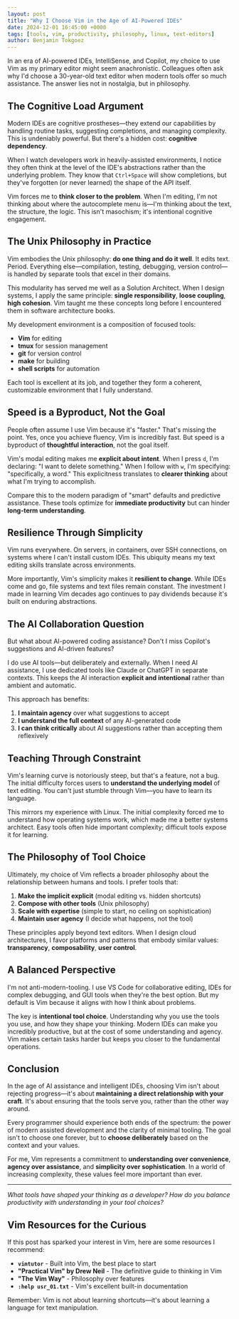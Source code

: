 ```yaml
---
layout: post
title: "Why I Choose Vim in the Age of AI-Powered IDEs"
date: 2024-12-01 16:45:00 +0000
tags: [tools, vim, productivity, philosophy, linux, text-editors]
author: Benjamin Tokgoez
---
```


In an era of AI-powered IDEs, IntelliSense, and Copilot, my choice to use Vim as my primary editor might seem anachronistic. Colleagues often ask why I'd choose a 30-year-old text editor when modern tools offer so much assistance. The answer lies not in nostalgia, but in philosophy.

## The Cognitive Load Argument

Modern IDEs are cognitive prostheses—they extend our capabilities by handling routine tasks, suggesting completions, and managing complexity. This is undeniably powerful. But there's a hidden cost: **cognitive dependency**.

When I watch developers work in heavily-assisted environments, I notice they often think at the level of the IDE's abstractions rather than the underlying problem. They know that `Ctrl+Space` will show completions, but they've forgotten (or never learned) the shape of the API itself.

Vim forces me to **think closer to the problem**. When I'm editing, I'm not thinking about where the autocomplete menu is—I'm thinking about the text, the structure, the logic. This isn't masochism; it's intentional cognitive engagement.

## The Unix Philosophy in Practice

Vim embodies the Unix philosophy: **do one thing and do it well**. It edits text. Period. Everything else—compilation, testing, debugging, version control—is handled by separate tools that excel in their domains.

This modularity has served me well as a Solution Architect. When I design systems, I apply the same principle: **single responsibility**, **loose coupling**, **high cohesion**. Vim taught me these concepts long before I encountered them in software architecture books.

My development environment is a composition of focused tools:
- **Vim** for editing
- **tmux** for session management  
- **git** for version control
- **make** for building
- **shell scripts** for automation

Each tool is excellent at its job, and together they form a coherent, customizable environment that I fully understand.

## Speed is a Byproduct, Not the Goal

People often assume I use Vim because it's "faster." That's missing the point. Yes, once you achieve fluency, Vim is incredibly fast. But speed is a byproduct of **thoughtful interaction**, not the goal itself.

Vim's modal editing makes me **explicit about intent**. When I press `d`, I'm declaring: "I want to delete something." When I follow with `w`, I'm specifying: "specifically, a word." This explicitness translates to **clearer thinking** about what I'm trying to accomplish.

Compare this to the modern paradigm of "smart" defaults and predictive assistance. These tools optimize for **immediate productivity** but can hinder **long-term understanding**.

## Resilience Through Simplicity

Vim runs everywhere. On servers, in containers, over SSH connections, on systems where I can't install custom IDEs. This ubiquity means my text editing skills translate across environments.

More importantly, Vim's simplicity makes it **resilient to change**. While IDEs come and go, file systems and text files remain constant. The investment I made in learning Vim decades ago continues to pay dividends because it's built on enduring abstractions.

## The AI Collaboration Question

But what about AI-powered coding assistance? Don't I miss Copilot's suggestions and AI-driven features?

I do use AI tools—but deliberately and externally. When I need AI assistance, I use dedicated tools like Claude or ChatGPT in separate contexts. This keeps the AI interaction **explicit and intentional** rather than ambient and automatic.

This approach has benefits:
1. **I maintain agency** over what suggestions to accept
2. **I understand the full context** of any AI-generated code
3. **I can think critically** about AI suggestions rather than accepting them reflexively

## Teaching Through Constraint

Vim's learning curve is notoriously steep, but that's a feature, not a bug. The initial difficulty forces users to **understand the underlying model** of text editing. You can't just stumble through Vim—you have to learn its language.

This mirrors my experience with Linux. The initial complexity forced me to understand how operating systems work, which made me a better systems architect. Easy tools often hide important complexity; difficult tools expose it for learning.

## The Philosophy of Tool Choice

Ultimately, my choice of Vim reflects a broader philosophy about the relationship between humans and tools. I prefer tools that:

1. **Make the implicit explicit** (modal editing vs. hidden shortcuts)
2. **Compose with other tools** (Unix philosophy)
3. **Scale with expertise** (simple to start, no ceiling on sophistication)
4. **Maintain user agency** (I decide what happens, not the tool)

These principles apply beyond text editors. When I design cloud architectures, I favor platforms and patterns that embody similar values: **transparency**, **composability**, **user control**.

## A Balanced Perspective

I'm not anti-modern-tooling. I use VS Code for collaborative editing, IDEs for complex debugging, and GUI tools when they're the best option. But my default is Vim because it aligns with how I think about problems.

The key is **intentional tool choice**. Understanding why you use the tools you use, and how they shape your thinking. Modern IDEs can make you incredibly productive, but at the cost of some understanding and agency. Vim makes certain tasks harder but keeps you closer to the fundamental operations.

## Conclusion

In the age of AI assistance and intelligent IDEs, choosing Vim isn't about rejecting progress—it's about **maintaining a direct relationship with your craft**. It's about ensuring that the tools serve you, rather than the other way around.

Every programmer should experience both ends of the spectrum: the power of modern assisted development and the clarity of minimal tooling. The goal isn't to choose one forever, but to **choose deliberately** based on the context and your values.

For me, Vim represents a commitment to **understanding over convenience**, **agency over assistance**, and **simplicity over sophistication**. In a world of increasing complexity, these values feel more important than ever.

---

*What tools have shaped your thinking as a developer? How do you balance productivity with understanding in your tool choices?*

## Vim Resources for the Curious

If this post has sparked your interest in Vim, here are some resources I recommend:

- **`vimtutor`** - Built into Vim, the best place to start
- **"Practical Vim" by Drew Neil** - The definitive guide to thinking in Vim
- **"The Vim Way"** - Philosophy over features
- **`:help usr_01.txt`** - Vim's excellent built-in documentation

Remember: Vim is not about learning shortcuts—it's about learning a language for text manipulation.
